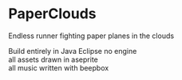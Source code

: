 # PaperClouds
Endless runner fighting paper planes in the clouds

Build entirely in Java Eclipse no engine  
all assets drawn in aseprite  
all music written with beepbox

